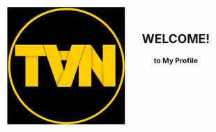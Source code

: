 <a href='#'> 
<img align="left" height="270px" border-radius: 50px alt="LOGOM" src="./logo.jpg" /> 
</a>

<br>
<h1 align="center">WELCOME!</h1>

<div align="center">
<h3 align="center">to My Profile</h3>
